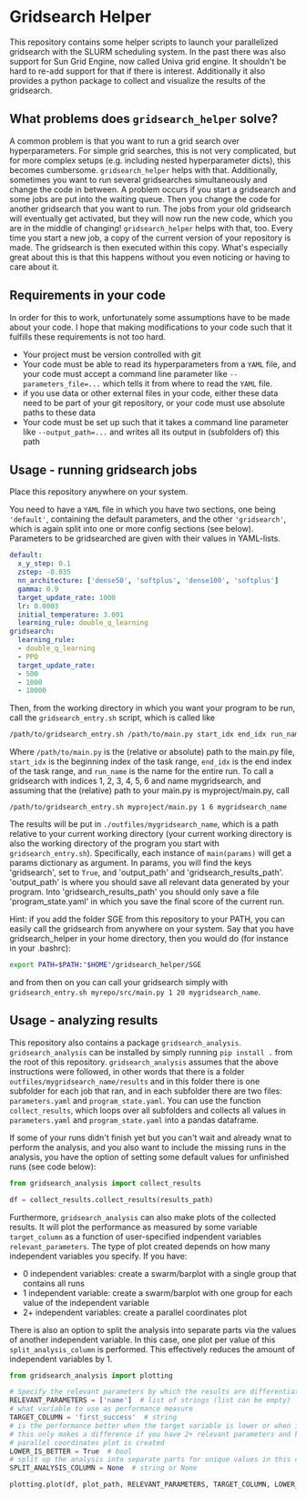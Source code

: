 # Gridsearch Helper
This repository contains some helper scripts to launch your parallelized gridsearch with the SLURM scheduling system. In the past there was also support for Sun Grid Engine, now called Univa grid engine. It shouldn't be hard to re-add support for that if there is interest.
Additionally it also provides a python package to collect and visualize the results of the gridsearch.


## What problems does `gridsearch_helper` solve?
A common problem is that you want to run a grid search over hyperparameters. For simple grid searches, this is not very complicated, but for more complex setups (e.g. including nested hyperparameter dicts), this becomes cumbersome. `gridsearch_helper` helps with that. Additionally, sometimes you want to run several gridsearches simultaneously and change the code in between. A problem occurs if you start a gridsearch and some jobs are put into the waiting queue. Then you change the code for another gridsearch that you want to run. The jobs from your old gridsearch will eventually get activated, but they will now run the new code, which you are in the middle of changing! `gridsearch_helper` helps with that, too. Every time you start a new job, a copy of the current version of your repository is made. The gridsearch is then executed within this copy. What's especially great about this is that this happens without you even noticing or having to care about it.

## Requirements in your code
In order for this to work, unfortunately some assumptions have to be made about your code. I hope that making modifications to your code such that it fulfills these requirements is not too hard.
- Your project must be version controlled with git
- Your code must be able to read its hyperparameters from a `YAML` file, and your code must accept a command line parameter like `--parameters_file=...` which tells it from where to read the `YAML` file.
- if you use data or other external files in your code, either these data need to be part of your git repository, or your code must use absolute paths to these data
- Your code must be set up such that it takes a command line parameter like `--output_path=...` and writes all its output in (subfolders of) this path

## Usage - running gridsearch jobs
Place this repository anywhere on your system.

You need to have a `YAML` file in which you have two sections, one being `'default'`, containing the default parameters, and the other `'gridsearch'`, which is again split into one or more config sections (see below). Parameters to be gridsearched are given with their values in YAML-lists.
```YAML
default:
  x_y_step: 0.1
  zstep: -0.035
  nn_architecture: ['dense50', 'softplus', 'dense100', 'softplus']
  gamma: 0.9
  target_update_rate: 1000
  lr: 0.0003
  initial_temperature: 3.001
  learning_rule: double_q_learning
gridsearch:
  learning_rule:
  - double_q_learning
  - PPO
  target_update_rate:
  - 500
  - 1000
  - 10000
```
Then, from the working directory in which you want your program to be run, call the `gridsearch_entry.sh` script, which is called like

```bash
/path/to/gridsearch_entry.sh /path/to/main.py start_idx end_idx run_name
```

Where ``/path/to/main.py`` is the (relative or absolute) path to the main.py file, ``start_idx`` is the beginning index of the task range, ``end_idx`` is the end index of the task range, and ``run_name`` is the name for the entire run. To call a gridsearch with indices 1, 2, 3, 4, 5, 6 and name mygridsearch, and assuming that the (relative) path to your main.py is myproject/main.py, call

```
/path/to/gridsearch_entry.sh myproject/main.py 1 6 mygridsearch_name
```

The results will be put in ``./outfiles/mygridsearch_name``, which is a path relative to your current working directory (your current working directory is also the working directory of the program you start with ```gridsearch_entry.sh```). Specifically, each instance of ```main(params)``` will get a params dictionary as argument. In params, you will find the keys 'gridsearch', set to ```True```, and 'output_path' and 'gridsearch_results_path'. 'output_path' is where you should save all relevant data generated by your program. Into 'gridsearch_results_path' you should only save a file 'program_state.yaml' in which you save the final score of the current run.

Hint: if you add the folder SGE from this repository to your PATH, you can easily call the gridsearch from anywhere on your system. Say that you have gridsearch_helper in your home directory, then you would do (for instance in your .bashrc):

```bash
export PATH=$PATH:"$HOME"/gridsearch_helper/SGE
```

and from then on you can call your gridsearch simply with ``gridsearch_entry.sh myrepo/src/main.py 1 20 mygridsearch_name``.

## Usage - analyzing results
This repository also contains a package ``gridsearch_analysis``. ``gridsearch_analysis`` can be installed by simply running ``pip install .`` from the root of this repository.
``gridsearch_analysis`` assumes that the above instructions were followed, in other words that there is a folder ``outfiles/mygridsearch_name/results`` and in this folder there is one subfolder for each job that ran, and in each subfolder there are two files: ``parameters.yaml`` and ``program_state.yaml``. You can use the function ``collect_results``, which loops over all subfolders and collects all values in ``parameters.yaml`` and ``program_state.yaml`` into a pandas dataframe.

If some of your runs didn't finish yet but you can't wait and already wnat to perform the analysis, and you also want to include the missing runs in the analysis, you have the option of setting some default values for unfinished runs (see code below):

```python
from gridsearch_analysis import collect_results

df = collect_results.collect_results(results_path)
```

Furthermore, ``gridsearch_analysis`` can also make plots of the collected results. It will plot the performance as measured by some variable ``target_column`` as a function of user-specified indpendent variables ``relevant_parameters``. The type of plot created depends on how many independent variables you specify. If you have:
- 0  independent variables: create a swarm/barplot with a single group that contains all runs
- 1  independent variable: create a swarm/barplot with one group for each value of the independent variable
- 2+ independent variables: create a parallel coordinates plot

There is also an option to split the analysis into separate parts via the values of another independent variable. In this case, one plot per value of this ``split_analysis_column`` is performed. This effectively reduces the amount of independent variables by 1.

```python
from gridsearch_analysis import plotting

# Specify the relevant parameters by which the results are differentiated
RELEVANT_PARAMETERS = ['name']  # list of strings (list can be empty)
# what variable to use as performance measure
TARGET_COLUMN = 'first_success'  # string
# is the performance better when the target variable is lower or when it is higher?
# this only makes a difference if you have 2+ relevant parameters and hence when a
# parallel coordinates plot is created
LOWER_IS_BETTER = True  # bool
# split up the analysis into separate parts for unique values in this column
SPLIT_ANALYSIS_COLUMN = None  # string or None

plotting.plot(df, plot_path, RELEVANT_PARAMETERS, TARGET_COLUMN, LOWER_IS_BETTER, SPLIT_ANALYSIS_COLUMN, VAR_ORDER)
```
